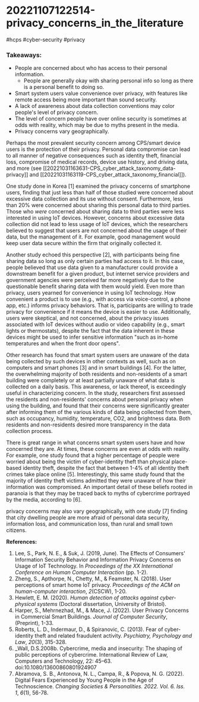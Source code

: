 # 20221107122514-privacy_concerns_in_the_literature
#hcps #cyber-security #privacy

### Takeaways:
- People are concerned about who has access to their personal information.
	- People are generally okay with sharing personal info so long as there is a personal benefit to doing so.
- Smart system users value convenience over privacy, with features like remote access being more important than sound security.
- A lack of awareness about data collection conventions may color people's level of privacy concern.
- The level of concern people have over online security is sometimes at odds with reality, which may be due to myths present in the media.
- Privacy concerns vary geographically.

Perhaps the most prevalent security concern among CPS/smart device users is the protection of their privacy. Personal data compromise can lead to all manner of negative consequences such as identity theft, financial loss, compromise of medical records, device use history, and driving data, and more (see [[20221031163631-CPS_cyber_attack_taxonomy_data-privacy]] and [[20221031163119-CPS_cyber_attack_taxonomy_financial]]).

One study done in Korea [1] examined the privacy concerns of smartphone users, finding that just less than half of those studied were concerned about excessive data collection and its use without consent. Furthermore, less than 20% were concerned about sharing this personal data to third parties. Those who *were* concerned about sharing data to third parties were less interested in using IoT devices. However, concerns about excessive data collection did not lead to less usage of IoT devices, which the researchers believed to suggest that users are not concerned about the usage of their data, but the management of it. For example, good management would keep user data secure within the firm that originally collected it.

Another study echoed this perspective [2], with participants being fine sharing data so long as only certain parties had access to it. In this case, people believed that use data given to a manufacturer could provide a downstream benefit for a given product, but internet service providers and government agencies were perceived far more negatively due to the questionable benefit sharing data with them would yield. Even more than privacy, users yearned for convenience in using IoT technology. How convenient a product is to use (e.g., with access via voice-control, a phone app, etc.) informs privacy behaviors. That is, participants are willing to trade privacy for convenience if it means the device is easier to use. Additionally, users were skeptical, and not concerned, about the privacy issues associated with IoT devices without audio or video capability (e.g., smart lights or thermostats), despite the fact that the data inherent in these devices might be used to infer sensitive information "such as in-home temperatures and when the front door opens".

Other research has found that smart system users are unaware of the data being collected by such devices in other contexts as well, such as on computers and smart phones [3] and in smart buildings [4]. For the latter, the overwhelming majority of both residents and non-residents of a smart building were completely or at least partially unaware of what data is collected on a daily basis. This awareness, or lack thereof, is exceedingly useful in characterizing concern. In the study, researchers first assessed the residents and non-residents' concerns about personal privacy when using the building, and found that their concerns were significantly greater after informing them of the various kinds of data being collected from them, such as occupancy, humidity, temperature, CO2, and brightness data. Both residents and non-residents desired more transparency in the data collection process.

There is great range in what concerns smart system users have and how concerned they are. At times, these concerns are even at odds with reality. For example, one study found that a higher percentage of people were worried about  being the victim of cyber-identity theft than physical place-based identity theft, despite the fact that between 1-4% of all identity theft crimes take place online [5]. Interestingly, this same study found that the majority of identity theft victims admitted they were unaware of how their information was compromised. An important detail of these beliefs rooted in paranoia is that they may be traced back to myths of cybercrime portrayed by the media, according to [6].

privacy concerns may also vary geographically, with one study [7] finding that city dwelling people are more afraid of personal data security, information loss, and communication loss, than rural and small town citizens.

**References:**
1. Lee, S., Park, N. E., & Suk, J. (2019, June). The Effects of Consumers' Information Security Behavior and Information Privacy Concerns on Usage of IoT Technology. In _Proceedings of the XX International Conference on Human Computer Interaction_ (pp. 1-2).
2. Zheng, S., Apthorpe, N., Chetty, M., & Feamster, N. (2018). User perceptions of smart home IoT privacy. _Proceedings of the ACM on human-computer interaction_, _2_(CSCW), 1-20.
3. Hewlett, E. M. (2020). _Human detection of attacks against cyber-physical systems_ (Doctoral dissertation, University of Bristol).
4. Harper, S., Mehrnezhad, M., & Mace, J. (2022). User Privacy Concerns in Commercial Smart Buildings. _Journal of Computer Security_, (Preprint), 1-33.
5. Roberts, L. D., Indermaur, D., & Spiranovic, C. (2013). Fear of cyber-identity theft and related fraudulent activity. _Psychiatry, Psychology and Law_, _20_(3), 315-328.
6. _Wall, D.S.2008b. Cybercrime, media and insecurity: The shaping of public perceptions of cybercrime. International Review of Law, Computers and Technology, 22: 45–63. doi:10.1080/13600860801924907
7. Abramova, S. B., Antonova, N. L., Campa, R., & Popova, N. G. (2022). Digital Fears Experienced by Young People in the Age of Technoscience. _Changing Societies & Personalities. 2022. Vol. 6. Iss. 1_, _6_(1), 56-78.